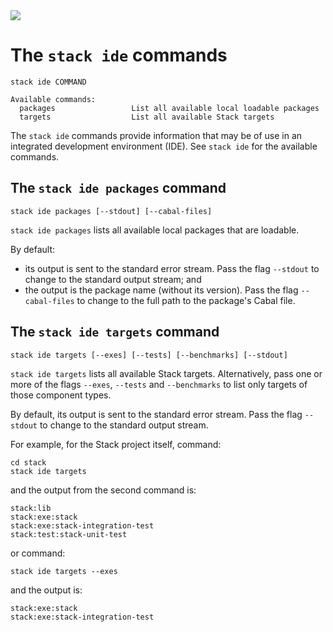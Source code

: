 <div class="hidden-warning"><a href="https://docs.haskellstack.org/"><img src="https://cdn.jsdelivr.net/gh/commercialhaskell/stack/doc/img/hidden-warning.svg"></a></div>

# The `stack ide` commands

~~~text
stack ide COMMAND

Available commands:
  packages                 List all available local loadable packages
  targets                  List all available Stack targets
~~~

The `stack ide` commands provide information that may be of use in an
integrated development environment (IDE). See `stack ide` for the available
commands.

## The `stack ide packages` command

~~~text
stack ide packages [--stdout] [--cabal-files]
~~~

`stack ide packages` lists all available local packages that are loadable.

By default:

* its output is sent to the standard error stream. Pass the flag `--stdout` to
  change to the standard output stream; and
* the output is the package name (without its version). Pass the flag
  `--cabal-files` to change to the full path to the package's Cabal file.

## The `stack ide targets` command

~~~text
stack ide targets [--exes] [--tests] [--benchmarks] [--stdout]
~~~

`stack ide targets` lists all available Stack targets. Alternatively, pass one
or more of the flags `--exes`, `--tests` and `--benchmarks` to list only targets
of those component types.

By default, its output is sent to the standard error stream. Pass the flag
`--stdout` to change to the standard output stream.

For example, for the Stack project itself, command:

~~~text
cd stack
stack ide targets
~~~

and the output from the second command is:

~~~text
stack:lib
stack:exe:stack
stack:exe:stack-integration-test
stack:test:stack-unit-test
~~~

or command:

~~~text
stack ide targets --exes
~~~

and the output is:

~~~text
stack:exe:stack
stack:exe:stack-integration-test
~~~
